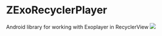 # ZExoRecyclerPlayer
Android library for working with Exoplayer in RecyclerView
[![](https://jitpack.io/v/alzoubiMohammed/ZExoRecyclerPlayer.svg)](https://jitpack.io/#alzoubiMohammed/ZExoRecyclerPlayer)

